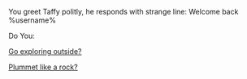 You greet Taffy politly, he responds with strange line:
  Welcome back %username%

Do You:

[Go exploring outside?](../explore-outside/explore-outside.md)

[Plummet like a rock?](../plummet/plummet.md)